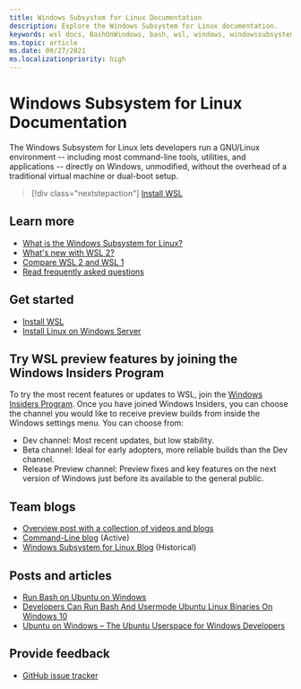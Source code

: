 ```yaml
---
title: Windows Subsystem for Linux Documentation
description: Explore the Windows Subsystem for Linux documentation.
keywords: wsl docs, BashOnWindows, bash, wsl, windows, windowssubsystem, gnu, linux
ms.topic: article
ms.date: 09/27/2021
ms.localizationpriority: high
---
```


# Windows Subsystem for Linux Documentation

The Windows Subsystem for Linux lets developers run a GNU/Linux environment -- including most command-line tools, utilities, and applications -- directly on Windows, unmodified, without the overhead of a traditional virtual machine or dual-boot setup.

> [!div class="nextstepaction"]
> [Install WSL](install.md)

## Learn more

* [What is the Windows Subsystem for Linux?](about.md)
* [What's new with WSL 2?](compare-versions.md#whats-new-in-wsl-2)
* [Compare WSL 2 and WSL 1](compare-versions.md)
* [Read frequently asked questions](faq.yml)

## Get started

* [Install WSL](install.md)
* [Install Linux on Windows Server](install-on-server.md)

## Try WSL preview features by joining the Windows Insiders Program

To try the most recent features or updates to WSL, join the [Windows Insiders Program](https://insider.windows.com/getting-started). Once you have joined Windows Insiders, you can choose the channel you would like to receive preview builds from inside the Windows settings menu. You can choose from:

* Dev channel: Most recent updates, but low stability.
* Beta channel: Ideal for early adopters, more reliable builds than the Dev channel.
* Release Preview channel: Preview fixes and key features on the next version of Windows just before its available to the general public.

## Team blogs

* [Overview post with a collection of videos and blogs](https://blogs.msdn.microsoft.com/commandline/learn-about-windows-console-and-windows-subsystem-for-linux-wsl/)
* [Command-Line blog](https://blogs.msdn.microsoft.com/commandline/) (Active)
* [Windows Subsystem for Linux Blog](/archive/blogs/wsl/) (Historical)

## Posts and articles

* [Run Bash on Ubuntu on Windows](https://blogs.windows.com/buildingapps/2016/03/30/run-bash-on-ubuntu-on-windows/)
* [Developers Can Run Bash And Usermode Ubuntu Linux Binaries On Windows 10](https://www.hanselman.com/blog/DevelopersCanRunBashShellAndUsermodeUbuntuLinuxBinariesOnWindows10.aspx)
* [Ubuntu on Windows – The Ubuntu Userspace for Windows Developers](https://insights.ubuntu.com/2016/03/30/ubuntu-on-windows-the-ubuntu-userspace-for-windows-developers/)

## Provide feedback

* [GitHub issue tracker](https://github.com/Microsoft/BashOnWindows/issues)